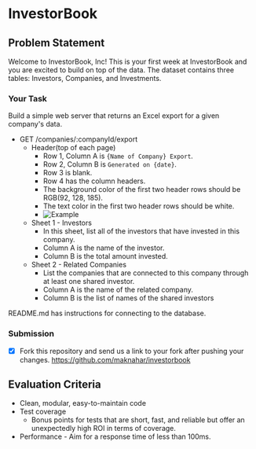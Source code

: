 # InvestorBook

## Problem Statement
Welcome to InvestorBook, Inc! This is your first week at InvestorBook and you
are excited to build on top of the data. The dataset contains three tables:
Investors, Companies, and Investments.

### Your Task

Build a simple web server that returns an Excel export for a given company's
data.

- GET /companies/:companyId/export
  - Header(top of each page)
    - Row 1, Column A is `{Name of Company} Export`.
    - Row 2, Column B is `Generated on {date}`.
    - Row 3 is blank.
    - Row 4 has the column headers.
    - The background color of the first two header rows should be RGB(92, 128,
      185).
    - The text color in the first two header rows should be white.
    - ![Example](header-screenshot.png "Example")
  - Sheet 1 - Investors
    - In this sheet, list all of the investors that have invested in this
      company.
    - Column A is the name of the investor.
    - Column B is the total amount invested.
  - Sheet 2 - Related Companies
    - List the companies that are connected to this company through at least one
      shared investor.
    - Column A is the name of the related company.
    - Column B is the list of names of the shared investors

README.md has instructions for connecting to the database.

### Submission

- [x] Fork this repository and send us a link to your fork after pushing your changes.
https://github.com/maknahar/investorbook

## Evaluation Criteria

- Clean, modular, easy-to-maintain code
- Test coverage
  - Bonus points for tests that are short, fast, and reliable but offer an
    unexpectedly high ROI in terms of coverage.
- Performance - Aim for a response time of less than 100ms.
